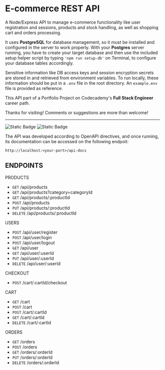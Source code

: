 # E-commerce REST API
A Node/Express API to manage e-commerce functionality like user registration and sessions, products and stock handling, as well as shopping cart and orders processing.

It uses **PostgreSQL** for database management, so it must be installed and configured in the server to work properly. With your **Postgres** server running, you have to create your target database and then use the included setup helper script by typing `'npm run setup-db'` on Terminal, to configure your database tables accordingly.

Sensitive information like DB access keys and session encryption secrets are stored in and retrieved from environment variables. To run locally, these information should be put in a `.env` file in the root directory. An `example.env` file is provided as reference.

This API part of a Portfolio Project on Codecademy's **Full Stack Engineer** career path.

Thanks for visiting! Comments or suggestions are more than welcome!

---
![Static Badge](https://img.shields.io/badge/Version-1.0.4-blue?style=plastic)
![Static Badge](https://img.shields.io/badge/OpenAPI-v._3.0-green?style=plastic)

The API was developed according to OpenAPI directives, and once running, its documentation can be accessed on the following endpoit:

`http://localhost:<your-port>/api-docs`

## ENDPOINTS

PRODUCTS
- `GET` /api/products
- `GET` /api/products?category=categoryId
- `GET` /api/products/:productId
- `POST` /api/products
- `PUT` /api/products/:productId
- `DELETE` /api/products/:productId

USERS
- `POST` /api/user/register
- `POST` /api/user/login
- `POST` /api/user/logout
- `GET` /api/user
- `GET` /api/user/:userId
- `PUT` /api/user/:userId
- `DELETE` /api/user/:userId

CHECKOUT
- `POST` /cart/:cartId/checkout

CART
- `GET` /cart
- `POST` /cart
- `POST` /cart/:cartId
- `GET` /cart/:cartId
- `DELETE` /cart/:cartId

ORDERS
- `GET` /orders
- `POST` /orders
- `GET` /orders/:orderId
- `PUT` /orders/:orderId
- `DELETE` /orders/:orderId

